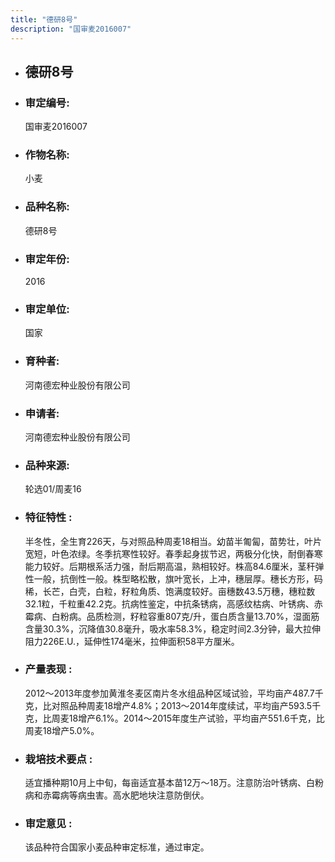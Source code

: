 ```yaml
---
title: "德研8号"
description: "国审麦2016007"
---
```

* ## 德研8号
* ###  审定编号:  
   国审麦2016007

*  ### 作物名称:  
   小麦

*   ###  品种名称: 
    德研8号

*   ### 审定年份: 
    2016

*   ### 审定单位:  
    国家

*   ### 育种者:  
    河南德宏种业股份有限公司

*   ### 申请者:  
    河南德宏种业股份有限公司

*   ### 品种来源:  
    轮选01/周麦16

*   ### 特征特性 : 
    半冬性，全生育226天，与对照品种周麦18相当。幼苗半匍匐，苗势壮，叶片宽短，叶色浓绿。冬季抗寒性较好。春季起身拔节迟，两极分化快，耐倒春寒能力较好。后期根系活力强，耐后期高温，熟相较好。株高84.6厘米，茎秆弹性一般，抗倒性一般。株型略松散，旗叶宽长，上冲，穗层厚。穗长方形，码稀，长芒，白壳，白粒，籽粒角质、饱满度较好。亩穗数43.5万穗，穗粒数32.1粒，千粒重42.2克。抗病性鉴定，中抗条锈病，高感纹枯病、叶锈病、赤霉病、白粉病。品质检测，籽粒容重807克/升，蛋白质含量13.70%，湿面筋含量30.3%，沉降值30.8毫升，吸水率58.3%，稳定时间2.3分钟，最大拉伸阻力226E.U.，延伸性174毫米，拉伸面积58平方厘米。

*   ### 产量表现 : 
    2012～2013年度参加黄淮冬麦区南片冬水组品种区域试验，平均亩产487.7千克，比对照品种周麦18增产4.8%；2013～2014年度续试，平均亩产593.5千克，比周麦18增产6.1%。2014～2015年度生产试验，平均亩产551.6千克，比周麦18增产5.0%。

*   ### 栽培技术要点 : 
    适宜播种期10月上中旬，每亩适宜基本苗12万～18万。注意防治叶锈病、白粉病和赤霉病等病虫害。高水肥地块注意防倒伏。

*   ### 审定意见 : 
    该品种符合国家小麦品种审定标准，通过审定。
